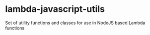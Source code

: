 # lambda-javascript-utils
Set of utility functions and classes for use in NodeJS based Lambda functions
